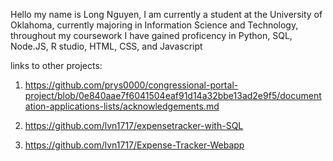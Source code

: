 Hello my name is Long Nguyen, I am currently a student at the University of Oklahoma, currently majoring in Information Science and Technology, throughout my coursework I have gained proficency in Python, SQL, Node.JS, R studio, HTML, CSS, and Javascript

links to other projects:

1. https://github.com/prys0000/congressional-portal-project/blob/0e840aae7f6041504eaf91d14a32bbe13ad2e9f5/documentation-applications-lists/acknowledgements.md

2. https://github.com/lvn1717/expensetracker-with-SQL

3. https://github.com/lvn1717/Expense-Tracker-Webapp
